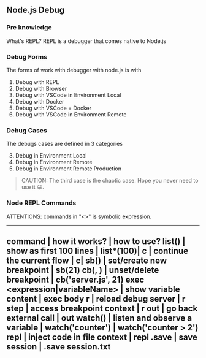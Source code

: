 ## Node.js Debug

### Pre knowledge

What's REPL?
REPL is a debugger that comes native to Node.js

### Debug Forms

The forms of work with debugger with node.js is with 

1. Debug with REPL
2. Debug with Browser
3. Debug with VSCode in Environment Local
4. Debug with Docker
5. Debug with VSCode + Docker
6. Debug with VSCode in Environment Remote

### Debug Cases

The debugs cases are defined in 3 categories

3. Debug in Environment Local
3. Debug in Environment Remote
3. Debug in Environment Remote Production

> CAUTION: The third case is the chaotic case. Hope you never need to use it 😀.

### Node REPL Commands

ATTENTIONS: commands in "<>" is symbolic expression.

------------------------------------------
command | how it works? | how to use?
list(<numberOfLines>)       | show as first 100 lines  | list*(100)|
c       | continue the current flow | c<Enter>|
sb(<numberOfLine>)   | set/create new breakpoint | sb(21)
cb(<currentFile>, <numberOfLine>)   | unset/delete breakpoint | cb('server.js', 21)
exec <expression|variableName>   | show variable content | exec body
r   | reload debug server | r
step   | access breakpoint context | r
out   | go back external call | out
watch(<variableName>)  | listen and observe a variable  | watch('counter') | watch('counter > 2')
repl  | inject code in file context | repl 
.save  | save session | .save session.txt
------------------------------------------
